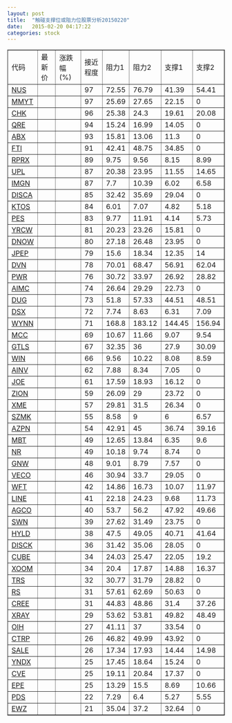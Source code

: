 ```yaml
---
layout: post
title:  "触碰支撑位或阻力位股票分析20150220"
date:   2015-02-20 04:17:22
categories: stock
---
```

<script type="text/javascript">
var stockList = []
stockList.push('gb_nus');
stockList.push('gb_mmyt');
stockList.push('gb_chk');
stockList.push('gb_qre');
stockList.push('gb_abx');
stockList.push('gb_fti');
stockList.push('gb_rprx');
stockList.push('gb_upl');
stockList.push('gb_imgn');
stockList.push('gb_disca');
stockList.push('gb_ktos');
stockList.push('gb_pes');
stockList.push('gb_yrcw');
stockList.push('gb_dnow');
stockList.push('gb_jpep');
stockList.push('gb_dvn');
stockList.push('gb_pwr');
stockList.push('gb_aimc');
stockList.push('gb_dug');
stockList.push('gb_dsx');
stockList.push('gb_wynn');
stockList.push('gb_mcc');
stockList.push('gb_gtls');
stockList.push('gb_win');
stockList.push('gb_ainv');
stockList.push('gb_joe');
stockList.push('gb_zion');
stockList.push('gb_xme');
stockList.push('gb_szmk');
stockList.push('gb_azpn');
stockList.push('gb_mbt');
stockList.push('gb_nr');
stockList.push('gb_gnw');
stockList.push('gb_veco');
stockList.push('gb_wft');
stockList.push('gb_line');
stockList.push('gb_agco');
stockList.push('gb_swn');
stockList.push('gb_hyld');
stockList.push('gb_disck');
stockList.push('gb_cube');
stockList.push('gb_xoom');
stockList.push('gb_trs');
stockList.push('gb_rs');
stockList.push('gb_cree');
stockList.push('gb_xray');
stockList.push('gb_oih');
stockList.push('gb_ctrp');
stockList.push('gb_sale');
stockList.push('gb_yndx');
stockList.push('gb_cve');
stockList.push('gb_epe');
stockList.push('gb_pds');
stockList.push('gb_ewz');
</script>
<table border="1">
 <tr>
 <td>代码</td>
 <td>最新价</td>
 <td>涨跌幅(%)</td>
 <td>接近程度</td>
 <td>阻力1</td>
 <td>阻力2</td>
 <td>支撑1</td>
 <td>支撑2</td>
</tr>
  <tr id="nus" class="green">
  <td><a href="http://stock.finance.sina.com.cn/usstock/quotes/NUS.html" target="_blank">NUS</a></td><td></td><td></td><td>97</td><td>72.55</td><td>76.79</td><td>41.39</td><td>54.41</td></tr>
  <tr id="mmyt" class="red">
  <td><a href="http://stock.finance.sina.com.cn/usstock/quotes/MMYT.html" target="_blank">MMYT</a></td><td></td><td></td><td>97</td><td>25.69</td><td>27.65</td><td>22.15</td><td>0</td></tr>
  <tr id="chk" class="green">
  <td><a href="http://stock.finance.sina.com.cn/usstock/quotes/CHK.html" target="_blank">CHK</a></td><td></td><td></td><td>96</td><td>25.38</td><td>24.3</td><td>19.61</td><td>20.08</td></tr>
  <tr id="qre" class="red">
  <td><a href="http://stock.finance.sina.com.cn/usstock/quotes/QRE.html" target="_blank">QRE</a></td><td></td><td></td><td>94</td><td>15.24</td><td>16.99</td><td>14.05</td><td>0</td></tr>
  <tr id="abx" class="red">
  <td><a href="http://stock.finance.sina.com.cn/usstock/quotes/ABX.html" target="_blank">ABX</a></td><td></td><td></td><td>93</td><td>15.81</td><td>13.06</td><td>11.3</td><td>0</td></tr>
  <tr id="fti" class="red">
  <td><a href="http://stock.finance.sina.com.cn/usstock/quotes/FTI.html" target="_blank">FTI</a></td><td></td><td></td><td>91</td><td>42.41</td><td>48.75</td><td>34.85</td><td>0</td></tr>
  <tr id="rprx" class="green">
  <td><a href="http://stock.finance.sina.com.cn/usstock/quotes/RPRX.html" target="_blank">RPRX</a></td><td></td><td></td><td>89</td><td>9.75</td><td>9.56</td><td>8.15</td><td>8.99</td></tr>
  <tr id="upl" class="green">
  <td><a href="http://stock.finance.sina.com.cn/usstock/quotes/UPL.html" target="_blank">UPL</a></td><td></td><td></td><td>87</td><td>20.38</td><td>23.95</td><td>11.55</td><td>14.65</td></tr>
  <tr id="imgn" class="red">
  <td><a href="http://stock.finance.sina.com.cn/usstock/quotes/IMGN.html" target="_blank">IMGN</a></td><td></td><td></td><td>87</td><td>7.7</td><td>10.39</td><td>6.02</td><td>6.58</td></tr>
  <tr id="disca" class="red">
  <td><a href="http://stock.finance.sina.com.cn/usstock/quotes/DISCA.html" target="_blank">DISCA</a></td><td></td><td></td><td>85</td><td>32.42</td><td>35.69</td><td>29.04</td><td>0</td></tr>
  <tr id="ktos" class="red">
  <td><a href="http://stock.finance.sina.com.cn/usstock/quotes/KTOS.html" target="_blank">KTOS</a></td><td></td><td></td><td>84</td><td>6.01</td><td>7.07</td><td>4.82</td><td>5.18</td></tr>
  <tr id="pes" class="green">
  <td><a href="http://stock.finance.sina.com.cn/usstock/quotes/PES.html" target="_blank">PES</a></td><td></td><td></td><td>83</td><td>9.77</td><td>11.91</td><td>4.14</td><td>5.73</td></tr>
  <tr id="yrcw" class="red">
  <td><a href="http://stock.finance.sina.com.cn/usstock/quotes/YRCW.html" target="_blank">YRCW</a></td><td></td><td></td><td>81</td><td>20.23</td><td>23.26</td><td>15.81</td><td>0</td></tr>
  <tr id="dnow" class="green">
  <td><a href="http://stock.finance.sina.com.cn/usstock/quotes/DNOW.html" target="_blank">DNOW</a></td><td></td><td></td><td>80</td><td>27.18</td><td>26.48</td><td>23.95</td><td>0</td></tr>
  <tr id="jpep" class="green">
  <td><a href="http://stock.finance.sina.com.cn/usstock/quotes/JPEP.html" target="_blank">JPEP</a></td><td></td><td></td><td>79</td><td>15.6</td><td>18.34</td><td>12.35</td><td>14</td></tr>
  <tr id="dvn" class="green">
  <td><a href="http://stock.finance.sina.com.cn/usstock/quotes/DVN.html" target="_blank">DVN</a></td><td></td><td></td><td>78</td><td>70.01</td><td>68.47</td><td>56.91</td><td>62.04</td></tr>
  <tr id="pwr" class="green">
  <td><a href="http://stock.finance.sina.com.cn/usstock/quotes/PWR.html" target="_blank">PWR</a></td><td></td><td></td><td>76</td><td>30.72</td><td>33.97</td><td>26.92</td><td>28.82</td></tr>
  <tr id="aimc" class="red">
  <td><a href="http://stock.finance.sina.com.cn/usstock/quotes/AIMC.html" target="_blank">AIMC</a></td><td></td><td></td><td>74</td><td>26.64</td><td>29.29</td><td>22.73</td><td>0</td></tr>
  <tr id="dug" class="red">
  <td><a href="http://stock.finance.sina.com.cn/usstock/quotes/DUG.html" target="_blank">DUG</a></td><td></td><td></td><td>73</td><td>51.8</td><td>57.33</td><td>44.51</td><td>48.51</td></tr>
  <tr id="dsx" class="green">
  <td><a href="http://stock.finance.sina.com.cn/usstock/quotes/DSX.html" target="_blank">DSX</a></td><td></td><td></td><td>72</td><td>7.74</td><td>8.63</td><td>6.31</td><td>7.09</td></tr>
  <tr id="wynn" class="green">
  <td><a href="http://stock.finance.sina.com.cn/usstock/quotes/WYNN.html" target="_blank">WYNN</a></td><td></td><td></td><td>71</td><td>168.8</td><td>183.12</td><td>144.45</td><td>156.94</td></tr>
  <tr id="mcc" class="green">
  <td><a href="http://stock.finance.sina.com.cn/usstock/quotes/MCC.html" target="_blank">MCC</a></td><td></td><td></td><td>69</td><td>10.67</td><td>11.66</td><td>9.07</td><td>9.54</td></tr>
  <tr id="gtls" class="green">
  <td><a href="http://stock.finance.sina.com.cn/usstock/quotes/GTLS.html" target="_blank">GTLS</a></td><td></td><td></td><td>67</td><td>32.35</td><td>36</td><td>27.9</td><td>30.09</td></tr>
  <tr id="win" class="green">
  <td><a href="http://stock.finance.sina.com.cn/usstock/quotes/WIN.html" target="_blank">WIN</a></td><td></td><td></td><td>66</td><td>9.56</td><td>10.22</td><td>8.08</td><td>8.59</td></tr>
  <tr id="ainv" class="red">
  <td><a href="http://stock.finance.sina.com.cn/usstock/quotes/AINV.html" target="_blank">AINV</a></td><td></td><td></td><td>62</td><td>7.88</td><td>8.34</td><td>7.05</td><td>0</td></tr>
  <tr id="joe" class="red">
  <td><a href="http://stock.finance.sina.com.cn/usstock/quotes/JOE.html" target="_blank">JOE</a></td><td></td><td></td><td>61</td><td>17.59</td><td>18.93</td><td>16.12</td><td>0</td></tr>
  <tr id="zion" class="red">
  <td><a href="http://stock.finance.sina.com.cn/usstock/quotes/ZION.html" target="_blank">ZION</a></td><td></td><td></td><td>59</td><td>26.09</td><td>29</td><td>23.72</td><td>0</td></tr>
  <tr id="xme" class="red">
  <td><a href="http://stock.finance.sina.com.cn/usstock/quotes/XME.html" target="_blank">XME</a></td><td></td><td></td><td>57</td><td>29.81</td><td>31.5</td><td>26.34</td><td>0</td></tr>
  <tr id="szmk" class="green">
  <td><a href="http://stock.finance.sina.com.cn/usstock/quotes/SZMK.html" target="_blank">SZMK</a></td><td></td><td></td><td>55</td><td>8.58</td><td>9</td><td>6</td><td>6.57</td></tr>
  <tr id="azpn" class="green">
  <td><a href="http://stock.finance.sina.com.cn/usstock/quotes/AZPN.html" target="_blank">AZPN</a></td><td></td><td></td><td>54</td><td>42.91</td><td>45</td><td>36.74</td><td>39.16</td></tr>
  <tr id="mbt" class="green">
  <td><a href="http://stock.finance.sina.com.cn/usstock/quotes/MBT.html" target="_blank">MBT</a></td><td></td><td></td><td>49</td><td>12.65</td><td>13.84</td><td>6.35</td><td>9.6</td></tr>
  <tr id="nr" class="red">
  <td><a href="http://stock.finance.sina.com.cn/usstock/quotes/NR.html" target="_blank">NR</a></td><td></td><td></td><td>49</td><td>10.18</td><td>9.74</td><td>8.74</td><td>0</td></tr>
  <tr id="gnw" class="green">
  <td><a href="http://stock.finance.sina.com.cn/usstock/quotes/GNW.html" target="_blank">GNW</a></td><td></td><td></td><td>48</td><td>9.01</td><td>8.79</td><td>7.57</td><td>0</td></tr>
  <tr id="veco" class="red">
  <td><a href="http://stock.finance.sina.com.cn/usstock/quotes/VECO.html" target="_blank">VECO</a></td><td></td><td></td><td>46</td><td>30.94</td><td>33.7</td><td>29.05</td><td>0</td></tr>
  <tr id="wft" class="green">
  <td><a href="http://stock.finance.sina.com.cn/usstock/quotes/WFT.html" target="_blank">WFT</a></td><td></td><td></td><td>42</td><td>14.86</td><td>16.73</td><td>10.07</td><td>11.97</td></tr>
  <tr id="line" class="green">
  <td><a href="http://stock.finance.sina.com.cn/usstock/quotes/LINE.html" target="_blank">LINE</a></td><td></td><td></td><td>41</td><td>22.18</td><td>24.23</td><td>9.68</td><td>11.73</td></tr>
  <tr id="agco" class="green">
  <td><a href="http://stock.finance.sina.com.cn/usstock/quotes/AGCO.html" target="_blank">AGCO</a></td><td></td><td></td><td>40</td><td>53.7</td><td>56.2</td><td>47.92</td><td>49.66</td></tr>
  <tr id="swn" class="red">
  <td><a href="http://stock.finance.sina.com.cn/usstock/quotes/SWN.html" target="_blank">SWN</a></td><td></td><td></td><td>39</td><td>27.62</td><td>31.49</td><td>23.75</td><td>0</td></tr>
  <tr id="hyld" class="green">
  <td><a href="http://stock.finance.sina.com.cn/usstock/quotes/HYLD.html" target="_blank">HYLD</a></td><td></td><td></td><td>38</td><td>47.5</td><td>49.05</td><td>40.71</td><td>41.64</td></tr>
  <tr id="disck" class="red">
  <td><a href="http://stock.finance.sina.com.cn/usstock/quotes/DISCK.html" target="_blank">DISCK</a></td><td></td><td></td><td>36</td><td>31.42</td><td>35.06</td><td>28.05</td><td>0</td></tr>
  <tr id="cube" class="red">
  <td><a href="http://stock.finance.sina.com.cn/usstock/quotes/CUBE.html" target="_blank">CUBE</a></td><td></td><td></td><td>34</td><td>24.03</td><td>25.47</td><td>22.05</td><td>19.2</td></tr>
  <tr id="xoom" class="green">
  <td><a href="http://stock.finance.sina.com.cn/usstock/quotes/XOOM.html" target="_blank">XOOM</a></td><td></td><td></td><td>34</td><td>20.4</td><td>17.87</td><td>14.88</td><td>16.37</td></tr>
  <tr id="trs" class="red">
  <td><a href="http://stock.finance.sina.com.cn/usstock/quotes/TRS.html" target="_blank">TRS</a></td><td></td><td></td><td>32</td><td>30.77</td><td>31.79</td><td>28.82</td><td>0</td></tr>
  <tr id="rs" class="red">
  <td><a href="http://stock.finance.sina.com.cn/usstock/quotes/RS.html" target="_blank">RS</a></td><td></td><td></td><td>31</td><td>57.61</td><td>62.69</td><td>50.63</td><td>0</td></tr>
  <tr id="cree" class="green">
  <td><a href="http://stock.finance.sina.com.cn/usstock/quotes/CREE.html" target="_blank">CREE</a></td><td></td><td></td><td>31</td><td>44.83</td><td>48.86</td><td>31.4</td><td>37.26</td></tr>
  <tr id="xray" class="red">
  <td><a href="http://stock.finance.sina.com.cn/usstock/quotes/XRAY.html" target="_blank">XRAY</a></td><td></td><td></td><td>29</td><td>53.62</td><td>53.81</td><td>49.82</td><td>48.49</td></tr>
  <tr id="oih" class="red">
  <td><a href="http://stock.finance.sina.com.cn/usstock/quotes/OIH.html" target="_blank">OIH</a></td><td></td><td></td><td>27</td><td>41.11</td><td>37</td><td>33.54</td><td>0</td></tr>
  <tr id="ctrp" class="red">
  <td><a href="http://stock.finance.sina.com.cn/usstock/quotes/CTRP.html" target="_blank">CTRP</a></td><td></td><td></td><td>26</td><td>46.82</td><td>49.99</td><td>43.92</td><td>0</td></tr>
  <tr id="sale" class="red">
  <td><a href="http://stock.finance.sina.com.cn/usstock/quotes/SALE.html" target="_blank">SALE</a></td><td></td><td></td><td>26</td><td>17.34</td><td>17.93</td><td>14.44</td><td>14.98</td></tr>
  <tr id="yndx" class="red">
  <td><a href="http://stock.finance.sina.com.cn/usstock/quotes/YNDX.html" target="_blank">YNDX</a></td><td></td><td></td><td>25</td><td>17.45</td><td>18.64</td><td>15.24</td><td>0</td></tr>
  <tr id="cve" class="green">
  <td><a href="http://stock.finance.sina.com.cn/usstock/quotes/CVE.html" target="_blank">CVE</a></td><td></td><td></td><td>25</td><td>19.11</td><td>20.84</td><td>17.37</td><td>0</td></tr>
  <tr id="epe" class="red">
  <td><a href="http://stock.finance.sina.com.cn/usstock/quotes/EPE.html" target="_blank">EPE</a></td><td></td><td></td><td>25</td><td>13.29</td><td>15.5</td><td>8.69</td><td>10.66</td></tr>
  <tr id="pds" class="red">
  <td><a href="http://stock.finance.sina.com.cn/usstock/quotes/PDS.html" target="_blank">PDS</a></td><td></td><td></td><td>22</td><td>7.29</td><td>6.4</td><td>5.27</td><td>5.55</td></tr>
  <tr id="ewz" class="red">
  <td><a href="http://stock.finance.sina.com.cn/usstock/quotes/EWZ.html" target="_blank">EWZ</a></td><td></td><td></td><td>21</td><td>35.04</td><td>37.2</td><td>32.64</td><td>0</td></tr>
</table>
